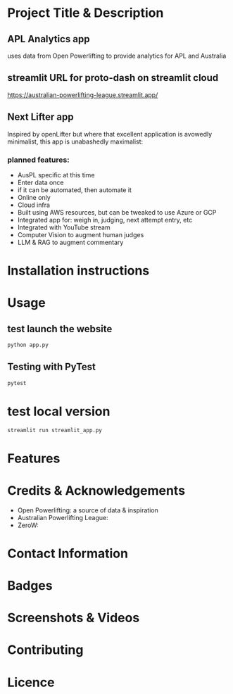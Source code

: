 # Project Title & Description

## APL Analytics app
uses data from Open Powerlifting to provide analytics for APL and Australia 

##  streamlit URL for proto-dash on streamlit cloud
https://australian-powerlifting-league.streamlit.app/

## Next Lifter app
Inspired by openLifter but where that excellent application is avowedly minimalist, this app is unabashedly maximalist:
### planned features:
- AusPL specific at this time
- Enter data once
- if it can be automated, then automate it
- Online only
- Cloud infra
- Built using AWS resources, but can be tweaked to use Azure or GCP
- Integrated app for: weigh in, judging, next attempt entry, etc
- Integrated with YouTube stream
- Computer Vision to augment human judges 
- LLM & RAG to augment commentary

# Installation instructions


# Usage

## test launch the website
```bash
python app.py
```

## Testing with PyTest
```bash
pytest
```

# test local version
```bash
streamlit run streamlit_app.py
```


# Features


# Credits & Acknowledgements
- Open Powerlifting: a source of data & inspiration
- Australian Powerlifting League: 
- ZeroW: 

# Contact Information


# Badges


# Screenshots & Videos


# Contributing


# Licence


